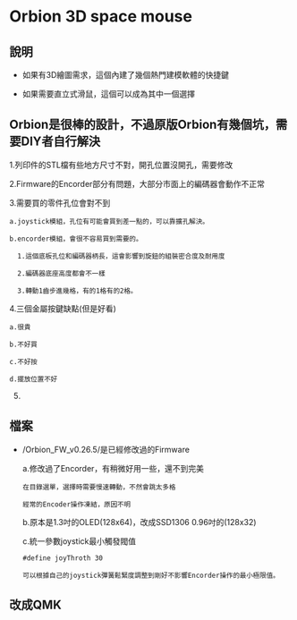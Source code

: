 # Orbion 3D space mouse 

## 說明

  * 如果有3D繪圖需求，這個內建了幾個熱門建模軟體的快捷鍵

  * 如果需要直立式滑鼠，這個可以成為其中一個選擇

## Orbion是很棒的設計，不過原版Orbion有幾個坑，需要DIY者自行解決

  1.列印件的STL檔有些地方尺寸不對，開孔位置沒開孔，需要修改
  
  2.Firmware的Encorder部分有問題，大部分市面上的編碼器會動作不正常
  
  3.需要買的零件孔位會對不到
  
    a.joystick模組，孔位有可能會買到差一點的，可以靠擴孔解決。
  
    b.encorder模組，會很不容易買到需要的。
      
      1.這個底板孔位和編碼器柄長，這會影響到旋鈕的組裝密合度及耐用度
      
      2.編碼器底座高度都會不一樣
      
      3.轉動1齒步進幾格，有的1格有的2格。
        
  
  4.三個金屬按鍵缺點(但是好看)
    
    a.很貴
    
    b.不好買
    
    c.不好按
    
    d.擺放位置不好
    
  5.
  
## 檔案

* /Orbion_FW_v0.26.5/是已經修改過的Firmware
  
  a.修改過了Encorder，有稍微好用一些，還不到完美
    
      在目錄選單，選擇時需要慢速轉動，不然會跳太多格
      
      經常的Encoder操作凍結，原因不明
  
  b.原本是1.3吋的OLED(128x64)，改成SSD1306 0.96吋的(128x32)
  
  c.統一參數joystick最小觸發閥值 
    
      #define joyThroth 30 
    
      可以根據自己的joystick彈簧鬆緊度調整到剛好不影響Encorder操作的最小極限值。
  
## 改成QMK
